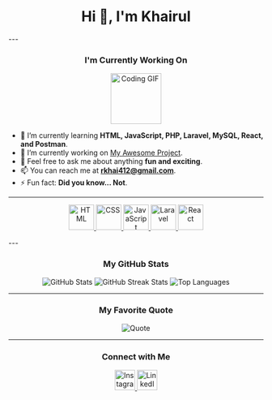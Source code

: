 <h1 align="center">
  Hi 👋, I'm Khairul
</h1>
---

<h3 align="center">I'm Currently Working On</h3>

<p align="center">
  <img src="https://i.giphy.com/media/v1.Y2lkPTc5MGI3NjExeGFwdnVid29mYWh4Y3AyNnQzM3prcmwzdnRlZmZuNzNoc3p3M3E4OCZlcD12MV9pbnRlcm5hbF9naWZfYnlfaWQmY3Q9Zw/paKhPtCfM7RDQyRyGf/giphy.gif" alt="Coding GIF" width="100">
</p>

- 🌱 I’m currently learning **HTML, JavaScript, PHP, Laravel, MySQL, React, and Postman**.
- 🔭 I’m currently working on [My Awesome Project](https://github.com/khairull7/awesome_project).
- 💬 Feel free to ask me about anything **fun and exciting**.
- 📫 You can reach me at **rkhai412@gmail.com**.
- ⚡ Fun fact: **Did you know... Not**.

---

<p align="center">
  <a href="https://developer.mozilla.org/en-US/docs/Web/HTML" target="_blank">
    <img src="https://upload.wikimedia.org/wikipedia/commons/6/61/HTML5_logo_and_wordmark.svg" alt="HTML" width="50" height="50">
  </a>
  <a href="https://developer.mozilla.org/en-US/docs/Web/CSS" target="_blank">
    <img src="https://upload.wikimedia.org/wikipedia/commons/d/d5/CSS3_logo_and_wordmark.svg" alt="CSS" width="50" height="50">
  </a>
  <a href="https://developer.mozilla.org/en-US/docs/Web/JavaScript" target="_blank">
    <img src="https://upload.wikimedia.org/wikipedia/commons/6/6a/JavaScript-logo.png" alt="JavaScript" width="50" height="50">
  </a>
  <a href="https://laravel.com/" target="_blank">
    <img src="https://upload.wikimedia.org/wikipedia/commons/9/9a/Laravel.svg" alt="Laravel" width="50" height="50">
  </a>
  <a href="https://reactjs.org/" target="_blank">
    <img src="https://upload.wikimedia.org/wikipedia/commons/a/a7/React-icon.svg" alt="React" width="50" height="50">
  </a>
</p>
---

<h3 align="center">My GitHub Stats</h3>

<p align="center">
  <img src="https://github-readme-stats.vercel.app/api?username=khairull7&show_icons=true&theme=dark" alt="GitHub Stats">
  <img src="https://github-readme-streak-stats.herokuapp.com/?user=khairull7&theme=dark" alt="GitHub Streak Stats">
  <img src="https://github-readme-stats.vercel.app/api/top-langs/?username=khairull7&layout=compact&theme=dark" alt="Top Languages">
</p>

---

<h3 align="center">My Favorite Quote</h3>

<p align="center">
  <img src="https://img.shields.io/badge/-The%20only%20way%20to%20do%20great%20work%20is%20to%20love%20what%20you%20do.-white?style=for-the-badge&logo=react&logoColor=white&color=333333" alt="Quote">
</p>

---

<h3 align="center">Connect with Me</h3>

<p align="center">
  <a href="https://www.instagram.com/khairul_instagram/" target="_blank">
    <img src="https://upload.wikimedia.org/wikipedia/commons/a/a5/Instagram_icon.png" alt="Instagram" width="40" height="40">
  </a>
  <a href="https://www.linkedin.com/in/khairul-linkedin/" target="_blank">
    <img src="https://upload.wikimedia.org/wikipedia/commons/c/ca/LinkedIn_logo_initials.png" alt="LinkedIn" width="40" height="40">
  </a>
</p>
